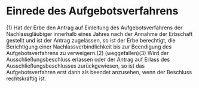 # Einrede des Aufgebotsverfahrens

(1) Hat der Erbe den Antrag auf Einleitung des Aufgebotsverfahrens der Nachlassgläubiger innerhalb eines Jahres nach der Annahme der Erbschaft gestellt und ist der Antrag zugelassen, so ist der Erbe berechtigt, die Berichtigung einer Nachlassverbindlichkeit bis zur Beendigung des Aufgebotsverfahrens zu verweigern.(2) (weggefallen)(3) Wird der Ausschließungsbeschluss erlassen oder der Antrag auf Erlass des Ausschließungsbeschlusses zurückgewiesen, so ist das Aufgebotsverfahren erst dann als beendet anzusehen, wenn der Beschluss rechtskräftig ist. 

